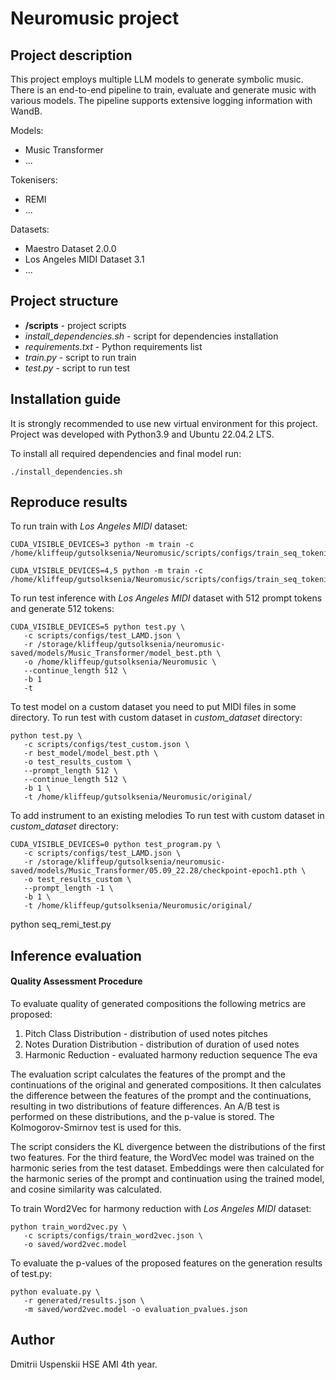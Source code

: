 # Neuromusic project 

## Project description

This project employs multiple LLM models to generate symbolic music. There is an end-to-end pipeline to train, evaluate and generate music with various models. The pipeline supports extensive logging information with WandB.

Models:
- Music Transformer
- ...

Tokenisers:
- REMI
- ...

Datasets:
- Maestro Dataset 2.0.0
- Los Angeles MIDI Dataset 3.1
- ...

## Project structure
- **/scripts** - project scripts
- _install_dependencies.sh_ - script for dependencies installation
- _requirements.txt_ - Python requirements list
- _train.py_ - script to run train
- _test.py_ - script to run test

## Installation guide

It is strongly recommended to use new virtual environment for this project. Project was developed with Python3.9 and Ubuntu 22.04.2 LTS.

To install all required dependencies and final model run:
```shell
./install_dependencies.sh
```

## Reproduce results
To run train with _Los Angeles MIDI_ dataset:
```shell
CUDA_VISIBLE_DEVICES=3 python -m train -c /home/kliffeup/gutsolksenia/Neuromusic/scripts/configs/train_seq_tokenizer.json

CUDA_VISIBLE_DEVICES=4,5 python -m train -c /home/kliffeup/gutsolksenia/Neuromusic/scripts/configs/train_seq_tokenizer.json
```
To run test inference with _Los Angeles MIDI_ dataset with 512 prompt tokens and generate 512 tokens:
```
CUDA_VISIBLE_DEVICES=5 python test.py \
   -c scripts/configs/test_LAMD.json \
   -r /storage/kliffeup/gutsolksenia/neuromusic-saved/models/Music_Transformer/model_best.pth \
   -o /home/kliffeup/gutsolksenia/Neuromusic \
   --continue_length 512 \
   -b 1
   -t 
```

To test model on a custom dataset you need to put MIDI files in some directory.
To run test with custom dataset in _custom_dataset_ directory:
```
python test.py \
   -c scripts/configs/test_custom.json \
   -r best_model/model_best.pth \
   -o test_results_custom \
   --prompt_length 512 \
   --continue_length 512 \
   -b 1 \
   -t /home/kliffeup/gutsolksenia/Neuromusic/original/
```


To add instrument to an existing melodies
To run test with custom dataset in _custom_dataset_ directory:
```
CUDA_VISIBLE_DEVICES=0 python test_program.py \
   -c scripts/configs/test_LAMD.json \
   -r /storage/kliffeup/gutsolksenia/neuromusic-saved/models/Music_Transformer/05.09_22.28/checkpoint-epoch1.pth \
   -o test_results_custom \
   --prompt_length -1 \
   -b 1 \
   -t /home/kliffeup/gutsolksenia/Neuromusic/original/
```

python seq_remi_test.py 

## Inference evaluation
#### Quality Assessment Procedure
To evaluate quality of generated compositions the following metrics are proposed:
1. Pitch Class Distribution - distribution of used notes pitches
2. Notes Duration Distribution - distribution of duration of used notes
3. Harmonic Reduction - evaluated harmony reduction sequence
The eva

The evaluation script calculates the features of the prompt and the continuations of the original and generated compositions. It then calculates the difference between the features of the prompt and the continuations, resulting in two distributions of feature differences. An A/B test is performed on these distributions, and the p-value is stored. The Kolmogorov-Smirnov test is used for this.

The script considers the KL divergence between the distributions of the first two features. For the third feature, the WordVec model was trained on the harmonic series from the test dataset. Embeddings were then calculated for the harmonic series of the prompt and continuation using the trained model, and cosine similarity was calculated. 

To train Word2Vec for harmony reduction with _Los Angeles MIDI_ dataset:
```
python train_word2vec.py \
   -c scripts/configs/train_word2vec.json \
   -o saved/word2vec.model
```

To evaluate the p-values of the proposed features on the generation results of test.py: 
```
python evaluate.py \
   -r generated/results.json \
   -m saved/word2vec.model -o evaluation_pvalues.json
```

## Author
Dmitrii Uspenskii HSE AMI 4th year.
